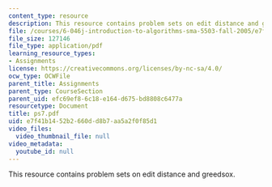 ```yaml
---
content_type: resource
description: This resource contains problem sets on edit distance and greedsox.
file: /courses/6-046j-introduction-to-algorithms-sma-5503-fall-2005/e7f41b1452b2660dd8b7aa5a2f0f85d1_ps7.pdf
file_size: 127146
file_type: application/pdf
learning_resource_types:
- Assignments
license: https://creativecommons.org/licenses/by-nc-sa/4.0/
ocw_type: OCWFile
parent_title: Assignments
parent_type: CourseSection
parent_uid: efc69ef8-6c18-e164-d675-bd8808c6477a
resourcetype: Document
title: ps7.pdf
uid: e7f41b14-52b2-660d-d8b7-aa5a2f0f85d1
video_files:
  video_thumbnail_file: null
video_metadata:
  youtube_id: null
---
```

This resource contains problem sets on edit distance and greedsox.